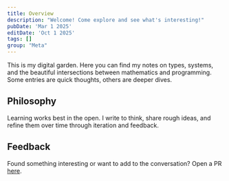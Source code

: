 ```yaml
---
title: Overview
description: "Welcome! Come explore and see what's interesting!"
pubDate: 'Mar 1 2025'
editDate: 'Oct 1 2025'
tags: []
group: "Meta"
---
```


This is my digital garden. Here you can find my notes on types, systems, and the beautiful intersections between mathematics and programming. Some entries are quick thoughts, others are deeper dives.

## Philosophy

Learning works best in the open. I write to think, share rough ideas, and refine them over time through iteration and feedback. 

## Feedback

Found something interesting or want to add to the conversation? Open a PR [here](https://github.com/meowesque/maxines.garden).